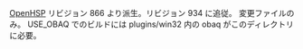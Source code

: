 [OpenHSP](http://dev.onionsoft.net/trac/openhsp/) リビジョン 866 より派生。リビジョン 934 に追従。 変更ファイルのみ。
USE_OBAQ でのビルドには plugins/win32 内の obaq がこのディレクトリに必要。